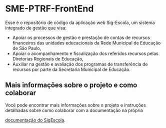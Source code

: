 # SME-PTRF-FrontEnd

Esse é o repositório de código da aplicação web Sig-Escola, um sistema integrado de gestão que visa:

- Apoiar os processos de gestão e prestação de contas de recursos financeiros das unidades educacionais da Rede Municipal de Educação de São Paulo,
- Apoiar o acompanhamento e fiscalização dos referidos recursos pelas Diretorias Regionais de Educação,
- Auxiliar na gestão e avaliação dos programas de transferência de recursos por parte da Secretaria Municipal de Educação.

## Mais informações sobre o projeto e como colaborar

Você pode encontrar mais informações sobre o projeto e instruções detalhadas sobre como colaborar com a documentação 
na própria 

[documentação do SigEscola](https://sig-escola.sme.prefeitura.sp.gov.br/docs/). 


